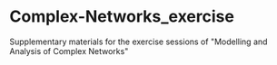 # Complex-Networks_exercise
Supplementary materials for the exercise sessions of "Modelling and Analysis of Complex Networks"
